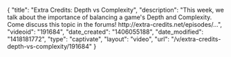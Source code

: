 {
    "title": "Extra Credits: Depth vs Complexity",
    "description": "This week, we talk about the importance of balancing a game's Depth and Complexity. Come discuss this topic in the forums! http:\/\/extra-credits.net\/episodes\/...",
    "videoid": "191684",
    "date_created": "1406055188",
    "date_modified": "1418181772",
    "type": "captivate",
    "layout": "video",
    "url": "\/v\/extra-credits-depth-vs-complexity\/191684"
}